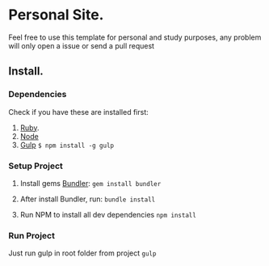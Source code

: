 # Personal Site.

Feel free to use this template for personal and study purposes, any problem will only open a issue or send a pull request

## Install.

### Dependencies
Check if you have these are installed first:

1. [Ruby](https://www.ruby-lang.org/).
2. [Node](https://nodejs.org/en/)
3. [Gulp](http://gulpjs.com/)
`$ npm install -g gulp`

### Setup Project

1. Install gems [Bundler](http://bundler.io/):
`gem install bundler`

2. After install Bundler, run:
`bundle install`

3. Run NPM to install all dev dependencies
`npm install`

### Run Project

Just run gulp in root folder from project
`gulp`

